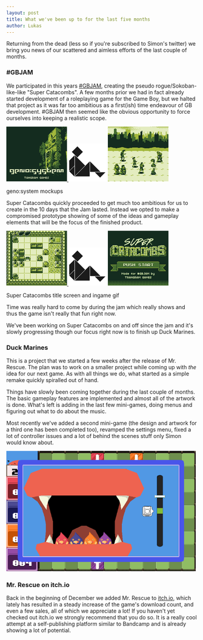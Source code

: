 ```yaml
---
layout: post
title: What we've been up to for the last five months
author: Lukas
---
```

Returning from the dead (less so if you're subscribed to Simon's twitter) we bring you news of our scattered and aimless efforts of the last couple of months.

### #GBJAM ###

We participated in this years [#GBJAM](http://gbjam.net), creating the pseudo rogue/Sokoban-like-like "Super Catacombs". A few months prior we had in fact already started development of a roleplaying game for the Game Boy, but we halted that project as it was far too ambitious as a first(ish) time endeavour of GB development. #GBJAM then seemed like the obvious opportunity to force ourselves into keeping a realistic scope.

<div class="centered">
	<a href="/images/geno_title.gif">
		<img alt="geno:system title" class="game-thumb" src="/images/geno_title.gif" width="160">
	</a>
	<img src="/images/tangram_sitting.png">
	<a href="/images/geno_mockup.png">
		<img alt="geno:system character mockups" class="game-thumb" src="/images/geno_mockup.png" width="160">
	</a>
	<p>geno:system mockups</p>
</div>

Super Catacombs quickly proceeded to get much too ambitious for us to create in the 10 days that the Jam lasted. Instead we opted to make a compromised prototype showing of some of the ideas and gameplay elements that will be the focus of the finished product.

<div class="centered">
	<a href="/images/supercatacombs_idle.gif">
		<img alt="Super Catacombs idle animations" class="game-thumb" src="/images/supercatacombs_idle.gif" width="160">
	</a>
	<img src="/images/tangram_sitting.png">
	<a href="/images/supercatacombs_title.png">
		<img alt="Super Catacombs title screen" class="game-thumb" src="/images/supercatacombs_title.png" width="160">
	</a>
	<p>Super Catacombs title screen and ingame gif</p>
</div>

Time was really hard to come by during the jam which really shows and thus the game isn't really that fun right now.

We've been working on Super Catacombs on and off since the jam and it's slowly progressing though our focus right now is to finish up Duck Marines.

### Duck Marines ###

This is a project that we started a few weeks after the release of Mr. Rescue. The plan was to work on a smaller project while coming up with *the* idea for our next game. As with all things we do, what started as a simple remake quickly spiralled out of hand.

Things have slowly been coming together during the last couple of months. The basic gameplay features are implemented and almost all of the artwork is done. What's left is adding in the last few mini-games, doing menus and figuring out what to do about the music.

Most recently we've added a second mini-game (the design and artwork for a third one has been completed too), revamped the settings menu, fixed a lot of controller issues and a lot of behind the scenes stuff only Simon would know about.

<div class="centered">
	<a href="/images/duckmarines_escape.gif">
		<img alt="Escape mini game" class="game-thumb" src="/images/duckmarines_escape.gif" width="500">
	</a>
</div>

### Mr. Rescue on itch.io ###

Back in the beginning of December we added Mr. Rescue to [itch.io](http://itch.io), which lately has resulted in a steady increase of the game's download count, and even a few sales, all of which we appreciate a lot! If you haven't yet checked out itch.io we strongly recommend that you do so. It is a really cool attempt at a self-publishing platform similar to Bandcamp and is already showing a lot of potential.
